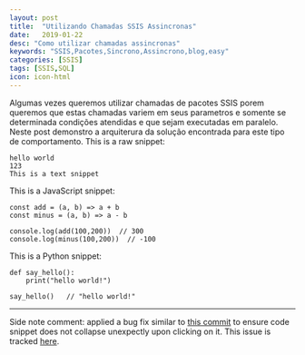 ```yaml
---
layout: post
title:  "Utilizando Chamadas SSIS Assincronas"
date:   2019-01-22
desc: "Como utilizar chamadas assincronas"
keywords: "SSIS,Pacotes,Sincrono,Assincrono,blog,easy"
categories: [SSIS]
tags: [SSIS,SQL]
icon: icon-html
---
```

Algumas vezes queremos utilizar chamadas de pacotes SSIS porem queremos que estas chamadas variem em seus parametros e somente se determinada condições atendidas e que sejam executadas em paralelo.
Neste post demonstro a arquiterura da solução encontrada para este tipo de comportamento.
This is a raw snippet:

```
hello world
123
This is a text snippet
```


This is a JavaScript snippet:

```
const add = (a, b) => a + b
const minus = (a, b) => a - b

console.log(add(100,200))  // 300
console.log(minus(100,200))  // -100
```

This is a Python snippet:

```
def say_hello():
    print("hello world!")

say_hello()   // "hello world!"
```

---

Side note comment: applied a bug fix similar to [this commit](https://github.com/Atlas7/atlas7.github.io/commit/6659f4a47f6ec66987adb0f683a9c6f3842252ae#diff-818954a41dbfb01af70050a459c603b9) to ensure code snippet does not collapse unexpectly upon clicking on it. This issue is tracked [here](https://github.com/jarrekk/Jalpc/issues/97).